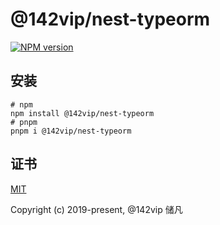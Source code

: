 # @142vip/nest-typeorm

[![NPM version](https://img.shields.io/npm/v/@142vip/nest-typeorm?labelColor=0b3d52&color=1da469&label=version)](https://www.npmjs.com/package/@142vip/nest-typeorm)

## 安装

```shell
# npm
npm install @142vip/nest-typeorm
# pnpm
pnpm i @142vip/nest-typeorm
```

## 证书

[MIT](https://opensource.org/license/MIT)

Copyright (c) 2019-present, @142vip 储凡
